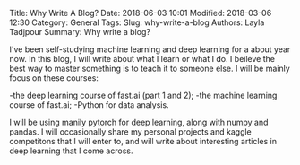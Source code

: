 Title: Why Write A Blog?
Date: 2018-06-03 10:01
Modified: 2018-03-06 12:30
Category: General
Tags: 
Slug: why-write-a-blog
Authors: Layla Tadjpour
Summary: Why write a blog?

I've been self-studying machine learning and deep learning for a about year now. 
In this blog, I will write about what I learn or what I do. 
I beileve the best way to master something is to teach it to someone else. 
I will be mainly focus on these courses:

-the deep learning course of fast.ai (part 1 and 2);
-the machine learning course of fast.ai;
-Python for data analysis.

I will be using manily pytorch for deep learning, along with numpy and pandas. I will occasionally share my personal projects and kaggle competitons that I will enter to, and will write about interesting articles in deep learning that I come across.